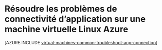 <properties
    pageTitle="Résoudre les problèmes d’accès aux applications Linux VM | Microsoft Azure"
    description="Utilisez ces étapes de dépannage détaillées à isoler les problèmes de connexion aux applications s’exécutant sur des machines virtuelles de Linux dans Azure."
    services="virtual-machines-linux"
    documentationCenter=""
    authors="iainfoulds"
    manager="timlt"
    editor=""
    tags="top-support-issue,azure-service-management,azure-resource-manager"
    keywords="ne peut pas démarrer l’application, le programme ne s’ouvrent pas, écoutez port bloqué, ne peut pas démarrer le programme, écoutez port bloqué"/>

<tags
    ms.service="virtual-machines-linux"
    ms.workload="infrastructure-services"
    ms.tgt_pltfrm="vm-linux"
    ms.devlang="na"
    ms.topic="support-article"
    ms.date="09/27/2016"
    ms.author="iainfou"/>

# <a name="troubleshoot-application-connectivity-issues-on-a-linux-azure-virtual-machine"></a>Résoudre les problèmes de connectivité d’application sur une machine virtuelle Linux Azure

[AZURE.INCLUDE [virtual-machines-common-troubleshoot-app-connection](../../includes/virtual-machines-common-troubleshoot-app-connection.md)]

